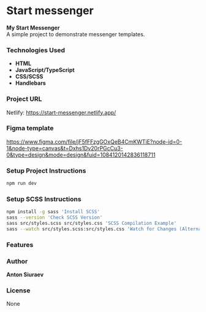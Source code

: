 # Start messenger

**My Start Messenger**  
A simple project to demonstrate messenger templates.

### Technologies Used
- **HTML**
- **JavaScript/TypeScript**
- **CSS/SCSS**
- **Handlebars**

### Project URL
Netlify: https://start-messenger.netlify.app/

### Figma template
https://www.figma.com/file/jF5fFFzgGOxQeB4CmKWTiE?node-id=0-1&node-type=canvas&t=Dxhs1Dv20rPGcCu3-0&type=design&mode=design&fuid=1084120142836118711

### Setup Project Instructions

```bash
npm run dev
```

### Setup SCSS Instructions

```bash
npm install -g sass 'Install SCSS'
sass --version 'Check SCSS Version'
sass src/styles.scss src/styles.css 'SCSS Compilation Example'
sass --watch src/styles.scss:src/styles.css 'Watch for Changes (Alternative Compilation)'
```

### Features


### Author
**Anton Siuraev**

### License
None
